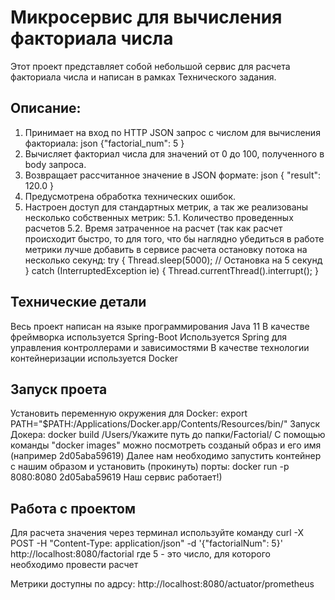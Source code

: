 # Микросервис для вычисления факториала числа
Этот проект представляет собой небольшой сервис для расчета факториала числа и написан в рамках Технического задания.
## Описание:
1. Принимает на вход по HTTP JSON запрос с числом для вычисления факториала: json {"factorial_num": 5 }
2. Вычисляет факториал числа для значений от 0 до 100, полученного в body запроса.
3. Возвращает рассчитанное значение в JSON формате: json { "result": 120.0 }
4. Предусмотрена обработка технических ошибок.
5. Настроен доступ для стандартных метрик, а так же реализованы несколько собственных метрик:
5.1. Количество проведенных расчетов
5.2. Время затраченное на расчет (так как расчет происходит быстро, то для того, что бы наглядно убедиться в работе метрики 
лучше добавить в сервисе расчета остановку потока на несколько секунд:
try {
Thread.sleep(5000); // Остановка на 5 секунд
} catch (InterruptedException ie) {
Thread.currentThread().interrupt();
}

## Технические детали
Весь проект написан на языке программирования Java 11
В качестве фреймворка используется Spring-Boot
Используется Spring для управления контроллерами и зависимостями
В качестве технологии контейнеризации используется Docker

## Запуск проета
Установить переменную окружения для Docker:
export PATH="$PATH:/Applications/Docker.app/Contents/Resources/bin/"
Запуск Докера:
docker build  /Users/Укажите путь до папки/Factorial/
С помощью команды "docker images" можно посмотреть созданый образ и его имя
(например 2d05aba59619)
Далее нам необходимо запустить контейнер с нашим образом и установить (прокинуть) порты: 
docker run -p 8080:8080 2d05aba59619
Наш сервис работает!)

## Работа с проектом
Для расчета значения через терминал используйте команду
curl -X POST -H "Content-Type: application/json" -d '{"factorialNum": 5}' http://localhost:8080/factorial
где 5 - это число, для которого необходимо провести расчет

Метрики доступны по адрсу:
http://localhost:8080/actuator/prometheus




